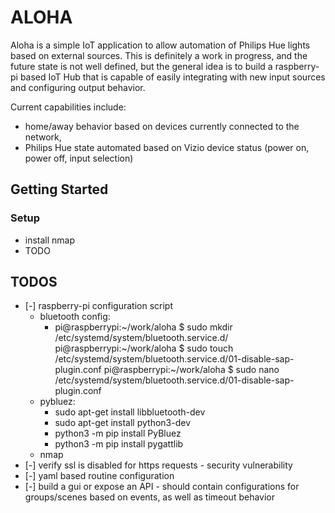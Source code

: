# ALOHA
Aloha is a simple IoT application to allow automation of Philips Hue lights based on external sources. This is definitely a work in progress, and the future state is not well defined, but the general idea is to build a raspberry-pi based IoT Hub that is capable of easily integrating with new input sources and configuring output behavior.

 Current capabilities include:
- home/away behavior based on devices currently connected to the network, 
- Philips Hue state automated based on Vizio device status (power on, power off, input selection)


## Getting Started
### Setup
- install nmap
- TODO

## TODOS
- [-] raspberry-pi configuration script
    - bluetooth config:
       - pi@raspberrypi:~/work/aloha $ sudo mkdir /etc/systemd/system/bluetooth.service.d/
pi@raspberrypi:~/work/aloha $ sudo touch /etc/systemd/system/bluetooth.service.d/01-disable-sap-plugin.conf
pi@raspberrypi:~/work/aloha $ sudo nano /etc/systemd/system/bluetooth.service.d/01-disable-sap-plugin.conf
    - pybluez: 
        - sudo apt-get install libbluetooth-dev
        - sudo apt-get install python3-dev
        - python3 -m pip install PyBluez
        - python3 -m pip install pygattlib
    - nmap
- [-] verify ssl is disabled for https requests - security vulnerability
- [-] yaml based routine configuration
- [-] build a gui or expose an API - should contain configurations for groups/scenes based on events, as well as timeout behavior

